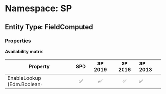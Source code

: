 # Namespace: SP

## Entity Type: FieldComputed

### Properties

**Availability matrix**

Property | SPO | SP 2019 | SP 2016 | SP 2013
----------|:---:|:-------:|:-------:|:-------
EnableLookup (Edm.Boolean) | ✅ | ✅ | ✅ | ✅

